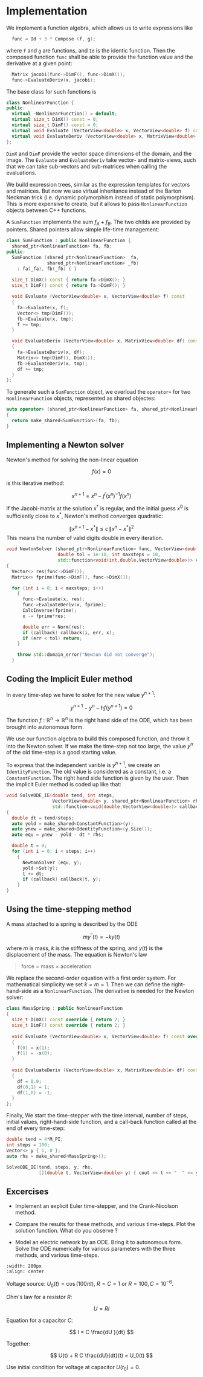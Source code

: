 # Implementation

We implement a function algebra, which allows us to write expressions like
```cpp
  func = Id + 3 * Compose (f, g);
```
where `f` and `g` are functions, and `Id` is the identic function. Then
the composed function `func` shall be able to provide the function value and the
derivative at a given point:
```cpp
  Matrix jacobi(func->DimF(), func->DimX());
  func->EvaluateDeriv(x, jacobi);
```

The base class for such functions is
```cpp
class NonlinearFunction {
public:
  virtual ~NonlinearFunction() = default;
  virtual size_t DimX() const = 0;
  virtual size_t DimF() const = 0;
  virtual void Evaluate (VectorView<double> x, VectorView<double> f) const = 0;
  virtual void EvaluateDeriv (VectorView<double> x, MatrixView<double> df) const = 0;
};
```
`DimX` and `DimF` provide the vector space dimensions of the domain, and the image.
The `Evaluate` and `EvaluateDeriv` take vector- and matrix-views, such that we can
take sub-vectors and sub-matrices when calling the evaluations.

We build expression trees, similar as the expression templates for vectors and matrices.
But now we use virtual inheritance instead of the Barton Neckman trick (i.e. dynamic
polymorphism instead of static polymorphism). This is more expensive to create, but it allows to
pass `NonlinearFunction` objects between C++ functions.

A `SumFunction` implements the sum $f_A+f_B$. The two childs are provided by pointers.
Shared pointers allow simple life-time management:

```cpp
class SumFunction : public NonlinearFunction {
  shared_ptr<NonlinearFunction> fa, fb;
public:
  SumFunction (shared_ptr<NonlinearFunction> _fa,
               shared_ptr<NonlinearFunction> _fb)
    : fa(_fa), fb(_fb) { } 
    
  size_t DimX() const { return fa->DimX(); }
  size_t DimF() const { return fa->DimF(); }

  void Evaluate (VectorView<double> x, VectorView<double> f) const
  {
    fa->Evaluate(x, f);
    Vector<> tmp(DimF());
    fb->Evaluate(x, tmp);
    f += tmp;
  }

  void EvaluateDeriv (VectorView<double> x, MatrixView<double> df) const
  {
    fa->EvaluateDeriv(x, df);
    Matrix<> tmp(DimF(), DimX());
    fb->EvaluateDeriv(x, tmp);
    df += tmp;
  }
};
```

To generate such a `SumFunction` object, we overload the `operator+` for two `NonlinearFunction` objects,
represented as shared objectes:
```cpp
auto operator+ (shared_ptr<NonlinearFunction> fa, shared_ptr<NonlinearFunction> fb)
{
  return make_shared<SumFunction>(fa, fb);
}
```

## Implementing a Newton solver

Newton's method for solving the non-linear equation

$$
f(x) = 0
$$

is this iterative method:

$$
x^{n+1} = x^n - f^\prime(x^n)^{-1} f(x^n)
$$

If the Jacobi-matrix at the solution $x^\ast$ is regular, and the initial guess $x^0$ is sufficiently close to $x^\ast$,
Newton's method converges quadratic:

$$
\| x^{n+1} - x^\ast \| \leq c \, \| x^n - x^\ast \|^2
$$
This means the number of valid digits double in every iteration.

```cpp
void NewtonSolver (shared_ptr<NonlinearFunction> func, VectorView<double> x,
                   double tol = 1e-10, int maxsteps = 10,
                   std::function<void(int,double,VectorView<double>)> callback = nullptr)
{
  Vector<> res(func->DimF());
  Matrix<> fprime(func->DimF(), func->DimX());

  for (int i = 0; i < maxsteps; i++)
    {
      func->Evaluate(x, res);
      func->EvaluateDeriv(x, fprime);
      CalcInverse(fprime);
      x -= fprime*res;

      double err = Norm(res);
      if (callback) callback(i, err, x);
      if (err < tol) return;
    }

    throw std::domain_error("Newton did not converge");
  }

```

## Coding the Implicit Euler method

In every time-step we have to solve for the new value $y^{n+1}$:

$$
y^{n+1} - y^n - h f(y^{n+1}) = 0
$$

The function $f : {\mathbb R}^n \rightarrow {\mathbb R}^n$ is the right hand side of the ODE,
which has been brought into autonomous form.

We use our function algebra to build this composed function, and throw it into the Newton solver.
If we make the time-step not too large, the value $y^n$ of the old time-step is a good starting value.

To express that the independent varible is $y^{n+1}$, we create an `IdentityFunction`. The old
value is considered as a constant, i.e. a `ConstantFunction`. The right hand side function is
given by the user. Then the implicit Euler method is coded up like that:

```cpp
void SolveODE_IE(double tend, int steps,
                 VectorView<double> y, shared_ptr<NonlinearFunction> rhs,
                 std::function<void(double,VectorView<double>)> callback = nullptr)
{
  double dt = tend/steps;
  auto yold = make_shared<ConstantFunction>(y);
  auto ynew = make_shared<IdentityFunction>(y.Size());
  auto equ = ynew - yold - dt * rhs;

  double t = 0;
  for (int i = 0; i < steps; i++)
    {
      NewtonSolver (equ, y);
      yold->Set(y);
      t += dt;
      if (callback) callback(t, y);
    }
}
```

## Using the time-stepping method

A mass attached to a spring is described by the ODE

$$
m y^{\prime \prime}(t) = -k y(t)
$$

where $m$ is mass, $k$ is the stiffness of the spring, and $y(t)$ is the
displacement of the mass. The equation is Newton's law

> force = mass $\times$ acceleration 

We replace the second-order equation with a first order system. For mathematical simplicity we set $k = m = 1$.
Then we can define the right-hand-side as a `NonlinearFunction`. The derivative is needed for the Newton solver:

```cpp
class MassSpring : public NonlinearFunction
{
  size_t DimX() const override { return 2; }
  size_t DimF() const override { return 2; }
  
  void Evaluate (VectorView<double> x, VectorView<double> f) const override
  {
    f(0) = x(1);
    f(1) = -x(0);
  }
  
  void EvaluateDeriv (VectorView<double> x, MatrixView<double> df) const override
  {
    df = 0.0;
    df(0,1) = 1;
    df(1,0) = -1;
  }
};
```

Finally, We start the time-stepper with the time interval, number of steps, initial values,
right-hand-side function, and a call-back function called at the end of every time-step:
```cpp
double tend = 4*M_PI;
int steps = 100;
Vector<> y { 1, 0 };
auto rhs = make_shared<MassSpring>();

SolveODE_IE(tend, steps, y, rhs,
            [](double t, VectorView<double> y) { cout << t << "  " << y(0) << " " << y(1) << endl; });
```


## Excercises

* Implement an explicit Euler time-stepper, and the Crank-Nicolson method.

* Compare the results for these methods, and various time-steps. Plot the solution function. What do you observe ?

* Model an electric network by an ODE. Bring it to autonomous form.
Solve the ODE numerically for various parameters with the three methods, and various time-steps.

```{image} pictures/RC.png
:width: 200px
:align: center
```


Voltage source: $U_0(t) = \cos(100 \pi t)$, $R = C = 1$ or $R = 100, C = 10^{-6}$.

Ohm's law for a resistor $R$:

$$
U = R I
$$

Equation for a capacitor $C$:

$$
I = C \frac{dU }{dt}
$$

Together:

$$
U(t) + R C \frac{dU}{dt}(t) = U_0(t)
$$

Use initial condition for voltage at capacitor $U(t_0) = 0$.